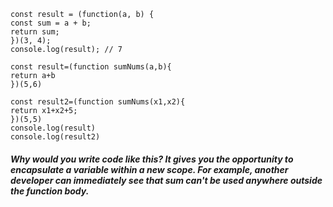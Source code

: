 ```
const result = (function(a, b) {
const sum = a + b;
return sum;
})(3, 4);
console.log(result); // 7
​
const result=(function sumNums(a,b){
return a+b
})(5,6)
​
const result2=(function sumNums(x1,x2){
return x1+x2+5;
})(5,5)
console.log(result)
console.log(result2)
```
##### Why would you write code like this? It gives you the opportunity to encapsulate a variable within a new scope. For example, another developer can immediately see that sum can't be used anywhere outside the function body.
​
​
​